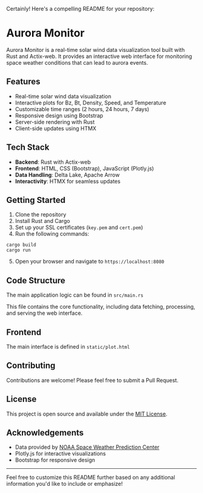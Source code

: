 Certainly! Here's a compelling README for your repository:

# Aurora Monitor

Aurora Monitor is a real-time solar wind data visualization tool built with Rust and Actix-web. It provides an interactive web interface for monitoring space weather conditions that can lead to aurora events.

## Features

- Real-time solar wind data visualization
- Interactive plots for Bz, Bt, Density, Speed, and Temperature
- Customizable time ranges (2 hours, 24 hours, 7 days)
- Responsive design using Bootstrap
- Server-side rendering with Rust
- Client-side updates using HTMX

## Tech Stack

- **Backend**: Rust with Actix-web
- **Frontend**: HTML, CSS (Bootstrap), JavaScript (Plotly.js)
- **Data Handling**: Delta Lake, Apache Arrow
- **Interactivity**: HTMX for seamless updates

## Getting Started

1. Clone the repository
2. Install Rust and Cargo
3. Set up your SSL certificates (`key.pem` and `cert.pem`)
4. Run the following commands:

```
cargo build
cargo run
```

5. Open your browser and navigate to `https://localhost:8080`

## Code Structure

The main application logic can be found in `src/main.rs`

This file contains the core functionality, including data fetching, processing, and serving the web interface.

## Frontend

The main interface is defined in `static/plot.html`

## Contributing

Contributions are welcome! Please feel free to submit a Pull Request.

## License

This project is open source and available under the [MIT License](LICENSE).

## Acknowledgements

- Data provided by [NOAA Space Weather Prediction Center](https://www.swpc.noaa.gov/)
- Plotly.js for interactive visualizations
- Bootstrap for responsive design

---

Feel free to customize this README further based on any additional information you'd like to include or emphasize!